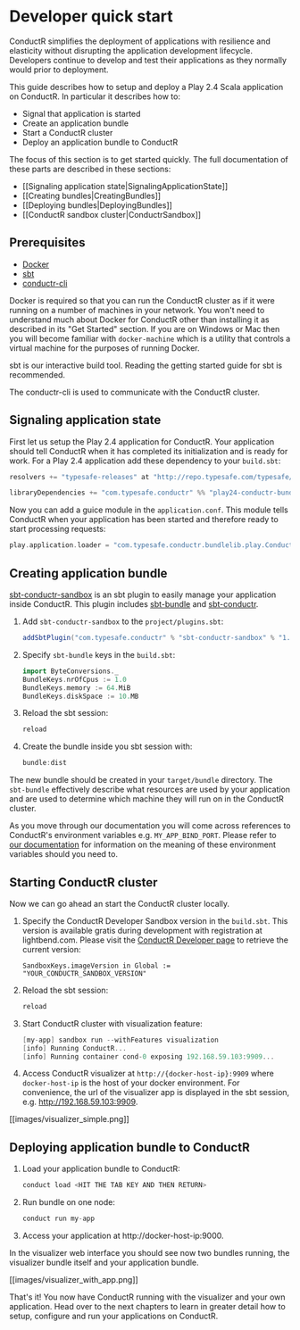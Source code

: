 # Developer quick start

ConductR simplifies the deployment of applications with resilience and elasticity without disrupting the application development lifecycle. Developers continue to develop and test their applications as they normally would prior to deployment.

This guide describes how to setup and deploy a Play 2.4 Scala application on ConductR. In particular it describes how to:

* Signal that application is started
* Create an application bundle
* Start a ConductR cluster
* Deploy an application bundle to ConductR

The focus of this section is to get started quickly. The full documentation of these parts are described in these sections:

* [[Signaling application state|SignalingApplicationState]]
* [[Creating bundles|CreatingBundles]]
* [[Deploying bundles|DeployingBundles]]
* [[ConductR sandbox cluster|ConductrSandbox]]

## Prerequisites

* [Docker](https://www.docker.com/)
* [sbt](http://www.scala-sbt.org/download.html)
* [conductr-cli](CLI)

Docker is required so that you can run the ConductR cluster as if it were running on a number of machines in your network. You won't need to understand much about Docker for ConductR other than installing it as described in its "Get Started" section. If you are on Windows or Mac then you will become familiar with `docker-machine` which is a utility that controls a virtual machine for the purposes of running Docker.

sbt is our interactive build tool. Reading the getting started guide for sbt is recommended.

The conductr-cli is used to communicate with the ConductR cluster.

## Signaling application state

First let us setup the Play 2.4 application for ConductR. Your application should tell ConductR when it has completed its initialization and is ready for work. For a Play 2.4 application add these dependency to your `build.sbt`:

```scala
resolvers += "typesafe-releases" at "http://repo.typesafe.com/typesafe/maven-releases"

libraryDependencies += "com.typesafe.conductr" %% "play24-conductr-bundle-lib" % "1.4.1"
```

Now you can add a guice module in the `application.conf`. This module tells ConductR when your application has been started and therefore ready to start processing requests:

```scala
play.application.loader = "com.typesafe.conductr.bundlelib.play.ConductRApplicationLoader"
```

## Creating application bundle

[sbt-conductr-sandbox](https://github.com/typesafehub/sbt-conductr-sandbox) is an sbt plugin to easily manage your application inside ConductR. This plugin includes [sbt-bundle](https://github.com/sbt/sbt-bundle#typesafe-conductr-bundle-plugin) and [sbt-conductr](https://github.com/sbt/sbt-conductr).

1. Add `sbt-conductr-sandbox` to the `project/plugins.sbt`:

    ```scala
    addSbtPlugin("com.typesafe.conductr" % "sbt-conductr-sandbox" % "1.4.2")
    ```
2. Specify `sbt-bundle` keys in the `build.sbt`:   

    ```scala
    import ByteConversions._
    BundleKeys.nrOfCpus := 1.0
    BundleKeys.memory := 64.MiB
    BundleKeys.diskSpace := 10.MB
    ```    
3. Reload the sbt session:

    ```scala
    reload
    ```     
4. Create the bundle inside you sbt session with:

    ```scala
    bundle:dist
    ```

The new bundle should be created in your `target/bundle` directory. The `sbt-bundle` effectively describe what resources are used by your application and are used to determine which machine they will run on in the ConductR cluster.

As you move through our documentation you will  come across references to ConductR's environment variables e.g. `MY_APP_BIND_PORT`. Please refer to [our documentation](BundleEnvironmentVariables) for information on the meaning of these environment variables should you need to.

## Starting ConductR cluster

Now we can go ahead an start the ConductR cluster locally.

1. Specify the ConductR Developer Sandbox version in the `build.sbt`. This version is available gratis during development with registration at lightbend.com. Please visit the [ConductR Developer page](http://www.lightbend.com/product/conductr/developer) to retrieve the current version:

    ```
    SandboxKeys.imageVersion in Global := "YOUR_CONDUCTR_SANDBOX_VERSION"
    ```
2. Reload the sbt session:

    ```scala
    reload
    ``` 
        
3. Start ConductR cluster with visualization feature:
    
    ```scala
    [my-app] sandbox run --withFeatures visualization
    [info] Running ConductR...
    [info] Running container cond-0 exposing 192.168.59.103:9909...
    ```
4. Access ConductR visualizer at `http://{docker-host-ip}:9909` where `docker-host-ip` is the host of your docker environment. For convenience, the url of the visualizer app is displayed in the sbt session, e.g. http://192.168.59.103:9909.

[[images/visualizer_simple.png]]

## Deploying application bundle to ConductR

1. Load your application bundle to ConductR:
    
    ```scala
    conduct load <HIT THE TAB KEY AND THEN RETURN>
    ```
2. Run bundle on one node:
    
    ```scala
    conduct run my-app
    ```

3. Access your application at http://docker-host-ip:9000.

In the visualizer web interface you should see now two bundles running, the visualizer bundle itself and your application bundle.

[[images/visualizer_with_app.png]]

That's it! You now have ConductR running with the visualizer and your own application. Head over to the next chapters to learn in greater detail how to setup, configure and run your applications on ConductR.
